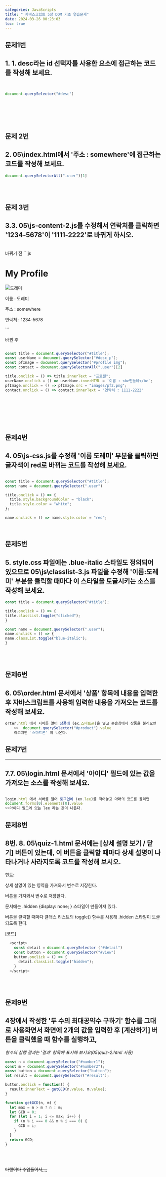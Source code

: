 ```yaml
---
categories: JavaScripts
title: " 자바스크립트 5장 DOM 기초 연습문제"
date: 2024-03-26 00:23:03
toc: true
---
```


## 문제1번

## 1. 1. desc라는 id 선택자를 사용한 요소에 접근하는 코드를 작성해 보세요.
 <br>

```js
document.querySelector("#desc")
```
<br>
<br>
<br>
<br>

## 문제 2번

## 2. 05\index.html에서 '주소 : somewhere'에 접근하는 코드를 작성해 보세요.

```js
document.querySelectorAll(".user")[1]
  ```
<br>
<br>


## 문제 3번

## 3.3. 05\js-content-2.js를 수정해서 연락처를 클릭하면 '1234-5678'이 '1111-2222'로 바뀌게 하시오.

 <br>
바뀌기 전
```js

<!DOCTYPE html>
<html lang="ko">
<head>
  <meta charset="UTF-8">
  <meta http-equiv="X-UA-Compatible" content="IE=edge">
  <meta name="viewport" content="width=device-width, initial-scale=1.0">
  <title>웹 요소에 접근하기</title>
  <link rel="stylesheet" href="css/main.css">
  <link rel="stylesheet" href="css/style.css">
</head>
<body>
  <h1 id="title">My Profile</h1>
  <div id="profile">
    <img src="images/pf.png" alt="도레미">
    <div id="desc">
      <p class="user">이름 : 도레미</p>
      <p class="user">주소 : somewhere</p>
      <p class="user">연락처 : 1234-5678</p>
    </div>
  </div>

  <script src="js/js-content-2.js"></script>
</body>
</html>
```

바뀐 후
```js

const title = document.querySelector("#title");
const userName = document.querySelector("#desc p");
const pfImage = document.querySelector("#profile img");
const contact = document.querySelectorAll(".user")[2]

title.onclick = () => title.innerText = "프로필";    
userName.onclick = () => userName.innerHTML = `이름 : <b>민들레</b>`;
pfImage.onclick = () => pfImage.src = "images/pf2.png";
contact.onclick = () => contact.innerText = "연락처 : 1111-2222"

```
<br>
<br>
<br>
<br>
<br>
  
## 문제4번

## 4. 05\js-css.js를 수정해 '이름 도레미' 부분을 클릭하면 글자색이 red로 바뀌는 코드를 작성해 보세요.

```js

const title = document.querySelector("#title");
const name = document.querySelector(".user")

title.onclick = () => {
  title.style.backgroundColor = "black";
  title.style.color = "white";
};

name.onclick = () => name.style.color = "red";
```
 <br>

## 문제5번

## 5.  style.css 파일에는 .blue-italic 스타일도 정의되어 있으므로 05\js\classlist-3.js 파일을 수정해 '이름:도레미' 부분을 클릭할 때마다 이 스타일을 토글시키는 소스를 작성해 보세요.
  
  ```js
const title = document.querySelector("#title");

title.onclick = () => {
  title.classList.toggle("clicked");
}

const name = document.querySelector(".user");
name.onclick = () => {
  name.classList.toggle("blue-italic");
}
```

<br>
<br>

## 문제6번

## 6. 05\order.html 문서에서 '상품' 항목에 내용을 입력한 후 자바스크립트를 사용해 입력한 내용을 가져오는 코드를 작성해 보세요.

```js
orter.html 에서 서버를 열어 상품에 (ex.스마트폰)을 넣고 콘솔창에서 상품을 불러오면
    >>  document.querySelector("#product").value
    라고치면 '스마트폰' 이 나온다.

```

## 문제7번
___

## ​7.7. 05\login.html 문서에서 '아이디' 필드에 있는 값을 가져오는 소스를 작성해 보세요.
```js

login.html 에서 서버를 열어 로그인에 (ex.lee)를 적어놓고 아래의 코드를 돌리면
document.forms[0].elements[0].value
>>아이디 필드에 있는 lee 라는 값이 나온다.

```

## 문제8번

## 8번. 8. 05\quiz-1.html 문서에는 [상세 설명 보기 / 닫기] 버튼이 있는데, 이 버튼을 클릭할 때마다 상세 설명이 나타나거나 사라지도록 코드를 작성해 보시오.

힌트:

상세 설명이 있는 영역을 가져와서 변수로 저장한다.

버튼을 가져와서 변수로 저장한다.

문서에는 .hidden {display: none; } 스타일이 만들어져 있다.

버튼을 클릭할 때마다 클래스 리스트의 toggle() 함수를 사용해 .hidden 스타일이 토글되도록 한다.

[코드]

```js
  <script>
    const detail = document.querySelector ("#detail")
    const button = document.querySelector("#view")
    button.onclick = () => {
      detail.classList.toggle("hidden");
    }
  </script>
```
​
<br>
<br>

## 문제9번

## 4장에서 작성한 '두 수의 최대공약수 구하기' 함수를 그대로 사용화면서 화면에 2개의 값을 입력한 후 [계산하기] 버튼을 클릭했을 때 함수를 실행하고,
*함수의 실행 결과는 '결과' 항목에 표시해 보시오(05\quiz-2.html 사용)*


```js
const n = document.querySelector("#number1");
const m = document.querySelector("#number2");
const button = document.querySelector("button");
let result = document.querySelector("#result");

button.onclick = function() {
  result.innerText = getGCD(n.value, m.value);
}

function getGCD(n, m) {
  let max = n > m ? n : m;
  let GCD = 0;
  for (let i = 1; i <= max; i++) {
    if (n % i === 0 && m % i === 0) {
      GCD = i;   
    }
  }
  return GCD;
}

  ```
<br>
<br>

~~다행이다 수업들어서,,,,~~
